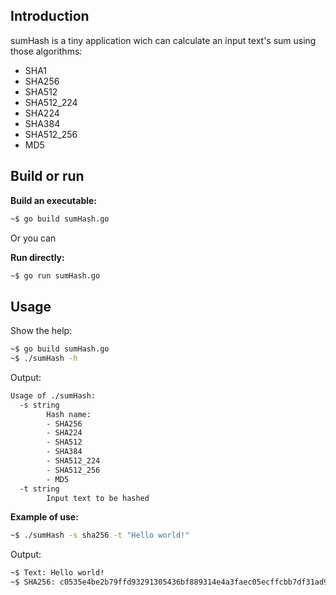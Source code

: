 ## Introduction
sumHash is a tiny application wich can calculate an input text's sum using those algorithms:
- SHA1
- SHA256
- SHA512
- SHA512_224
- SHA224
- SHA384
- SHA512_256
- MD5

## Build or run 

**Build an executable:**
```bash
~$ go build sumHash.go
```
Or you can

**Run directly:**
```bash
~$ go run sumHash.go
```
## Usage

Show the help:
```bash
~$ go build sumHash.go
~$ ./sumHash -h
```
Output:
```bash
Usage of ./sumHash:
  -s string
    	Hash name: 
		- SHA256
		- SHA224
		- SHA512
		- SHA384
		- SHA512_224
		- SHA512_256 
		- MD5
  -t string
    	Input text to be hashed
```

**Example of use:**

```bash
~$ ./sumHash -s sha256 -t "Hello world!"
```

Output:

```bash
~$ Text: Hello world!
~$ SHA256: c0535e4be2b79ffd93291305436bf889314e4a3faec05ecffcbb7df31ad9e51a
```
